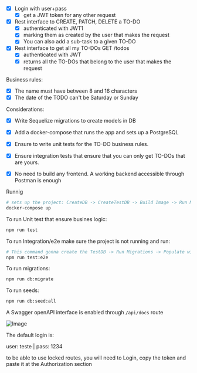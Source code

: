- [x] Login with user+pass
  - [x] get a JWT token for any other request
- [x] Rest interface to CREATE, PATCH, DELETE a  TO-DO
  - [x] authenticated with JWT1
  - [x] marking them as created by the user that makes the request
  - [x] You can also add a sub-task to a given TO-DO
- [x] Rest interface to get all my  TO-DOs GET /todos
  - [x] authenticated with JWT
  - [x] returns all the TO-DOs that belong to the user that makes the request
  	
Business rules:

- [x] The name must have between 8 and 16 characters
- [x] The date of the TODO can't be Saturday or Sunday

Considerations:

- [x] Write Sequelize migrations to create models in DB
- [x] Add a docker-compose that runs the app and sets up a PostgreSQL
- [x] Ensure to write unit tests for the TO-DO business rules.
- [x] Ensure integration tests that ensure that you can only get TO-DOs that are yours.
- [x] No need to build any frontend. A working backend accessible through  Postman is enough


Runnig 
```bash
# sets up the project: CreateDB -> CreateTestDB -> Build Image -> Run Migration ->  Run Seeds -> Start Server
docker-compose up
``` 

To run Unit test that ensure busines logic:
```bash
npm run test
```

To run Integration/e2e make sure the project is not running and run:
```bash
# This command gonna create the TestDB -> Run Migrations -> Populate with Seeds -> And run tests
npm run test:e2e
```

To run migrations:
```bash
npm run db:migrate
```

To run seeds:
```bash
npm run db:seed:all
```

A Swagger openAPI interface is enabled through ``/api/docs`` route

![Image](../../Git_JarnDev/axis/docs/swagger.PNG)

The default login is: 

user: teste | pass: 1234

to be able to use locked routes, you will need to Login, copy the token and paste it at the Authorization section